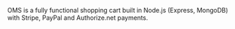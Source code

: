OMS is a fully functional shopping cart built in Node.js (Express, MongoDB) with Stripe, PayPal and Authorize.net payments.
